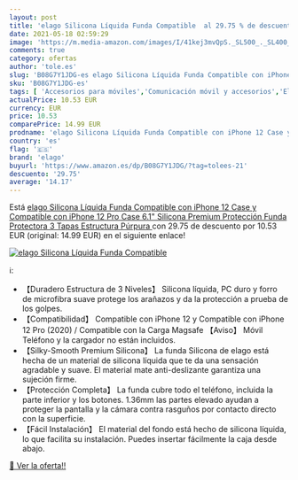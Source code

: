 ```yaml
---
layout: post
title: 'elago Silicona Líquida Funda Compatible  al 29.75 % de descuento'
date: 2021-05-18 02:59:29
image: 'https://m.media-amazon.com/images/I/41kej3mvQpS._SL500_._SL400_.jpg'
comments: true
category: ofertas
author: 'tole.es'
slug: 'B08G7Y1JDG-es elago Silicona Líquida Funda Compatible con iPhone 12 Case...'
sku: 'B08G7Y1JDG-es'
tags: [ 'Accesorios para móviles','Comunicación móvil y accesorios','Electrónica','Fundas y carcasas para teléfonos móviles','elago','iphone', ]
actualPrice: 10.53 EUR
currency: EUR
price: 10.53
comparePrice: 14.99 EUR
prodname: 'elago Silicona Líquida Funda Compatible con iPhone 12 Case y Compatible con iPhone 12 Pro Case  6.1"   Silicona Premium  Protección Funda Protectora 3 Tapas Estructura  Púrpura '
country: 'es'
flag: '🇪🇸'
brand: 'elago'
buyurl: 'https://www.amazon.es/dp/B08G7Y1JDG/?tag=tolees-21'
descuento: '29.75'
average: '14.17'
---
```


Está [elago Silicona Líquida Funda Compatible con iPhone 12 Case y Compatible con iPhone 12 Pro Case  6.1"   Silicona Premium  Protección Funda Protectora 3 Tapas Estructura  Púrpura ](https://www.amazon.es/dp/B08G7Y1JDG/?tag=tolees-21) con 29.75 de descuento por 10.53 EUR (original: 14.99 EUR) en el siguiente enlace!

[![elago Silicona Líquida Funda Compatible ](https://m.media-amazon.com/images/I/41kej3mvQpS._SL500_._SL400_.jpg)](https://www.amazon.es/dp/B08G7Y1JDG/?tag=tolees-21)

ℹ️:

- 【Duradero Estructura de 3 Niveles】 Silicona líquida, PC duro y forro de microfibra suave protege los arañazos y da la protección a prueba de los golpes.
- 【Compatibilidad】 Compatible con iPhone 12 y Compatible con iPhone 12 Pro (2020) / Compatible con la Carga Magsafe 【Aviso】 Móvil Teléfono y la cargador no están incluidos.
- 【Silky-Smooth Premium Silicona】 La funda Silicona de elago está hecha de un material de silicona líquida que te da una sensación agradable y suave. El material mate anti-deslizante garantiza una sujeción firme.
- 【Protección Completa】 La funda cubre todo el teléfono, incluida la parte inferior y los botones. 1.36mm las partes elevado ayudan a proteger la pantalla y la cámara contra rasguños por contacto directo con la superficie.
- 【Fácil Instalación】 El material del fondo está hecho de silicona líquida, lo que facilita su instalación. Puedes insertar fácilmente la caja desde abajo.

[🛒 Ver la oferta!!](https://www.amazon.es/dp/B08G7Y1JDG/?tag=tolees-21)
